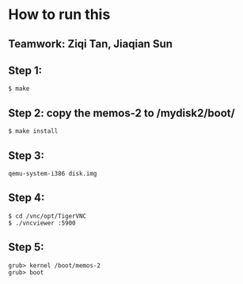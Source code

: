 # How to run this
## Teamwork: Ziqi Tan, Jiaqian Sun

## Step 1:
```
$ make
```

## Step 2: copy the memos-2 to /mydisk2/boot/
```
$ make install
```

## Step 3:
```
qemu-system-i386 disk.img
```

## Step 4:
```
$ cd /vnc/opt/TigerVNC
$ ./vncviewer :5900
```

## Step 5:
```
grub> kernel /boot/memos-2
grub> boot
```
